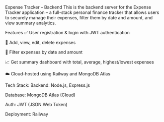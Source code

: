 Expense Tracker – Backend
This is the backend server for the Expense Tracker application – a full-stack personal finance tracker that allows users to securely manage their expenses, filter them by date
and amount, and view summary analytics.

 Features
✅ User registration & login with JWT authentication

🧾 Add, view, edit, delete expenses

📅 Filter expenses by date and amount

📈 Get summary dashboard with total, average, highest/lowest expenses

☁️ Cloud-hosted using Railway and MongoDB Atlas

 Tech Stack:
Backend: Node.js, Express.js

Database: MongoDB Atlas (Cloud)

Auth: JWT (JSON Web Token)

Deployment: Railway
